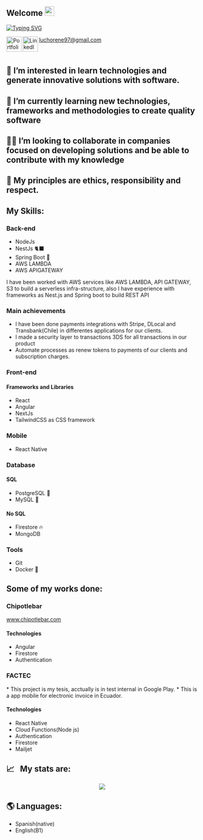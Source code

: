 

## Welcome <img src="https://media.giphy.com/media/hvRJCLFzcasrR4ia7z/giphy.gif" width="25px">

[![Typing SVG](https://readme-typing-svg.herokuapp.com?color=00D13B&width=750&lines=💻+Hi,+I’m+@LuisRenePanjon+and+I'm+Software+Engineer.+🖥)](https://git.io/typing-svg)

[luchorene97@gmail.com](mailto:luchorene97@gmail.com) 
<a href="https://portfolio-reneloper.web.app/">
  <img align="left" alt="Portfolio" width="40px" src="https://cdn.pixabay.com/photo/2017/02/23/13/05/avatar-2092113_960_720.png" />
</a>
<a href="https://www.linkedin.com/in/renepb97/">
  <img align="left" alt="LinkedIN" width="40px" src="https://raw.githubusercontent.com/peterthehan/peterthehan/master/assets/linkedin.svg" />
</a>


<br />

## 👀 I’m interested in learn technologies and generate innovative solutions with software.
## 🌱 I’m currently learning new technologies, frameworks and methodologies to create quality software
## 🧑‍💼 I’m looking to collaborate in companies focused on developing solutions and be able to contribute with my knowledge
## 🧑‍ My principles are ethics, responsibility and respect.
<h2>My Skills:</h2>
<div class="container-skill">
  <div class="area-container">
    <h3>Back-end</h3>

<ul>
  <li>NodeJs</li>
  <li>NestJs 🐈‍⬛</li>
  <li>Spring Boot 🥬</li>
  <li>AWS LAMBDA</li>
  <li>AWS APIGATEWAY</li>
</ul>
    <p>I have been worked with AWS services like AWS LAMBDA, API GATEWAY, S3 to build a serverless infra-structure, also I have experience with frameworks as Nest.js and Spring boot to build REST API</p>
    <h3>Main achievements</h3>
    <ul>
    <li>I have been done payments integrations with Stripe, DLocal and Transbank(Chile) in differentes applications for our clients.</li>
    <li>I made a security layer to transactions 3DS for all transactions in our product</li>
    <li>Automate processes as renew tokens to payments of our clients and subscription charges.</li>
    </ul>
<h3>Front-end</h3>
<h4 >Frameworks and Libraries</h4>

<ul>
  <li>React</li>
  <li>Angular</li>
  <li>NextJs</li>
  <li>TailwindCSS as CSS framework</li>
 </ul>

</div>
  <div>
</div>
  <div>
</div>
</div>


<h3>Mobile</h3>

<ul>
  <li>React Native</li>
</ul>

<h3>Database</h3>

<h4>SQL</h4>

<ul>
  <li>PostgreSQL 🐘</li>
  <li>MySQL 🐬</li>
</ul>
<h4>No SQL</h4>

<ul>
  <li>Firestore 🔥</li>
  <li>MongoDB</li>
</ul>
<h3>Tools</h3>

<ul>
  <li>Git</li>
  <li>Docker 🐳</li>
</ul>


<h2>Some of my works done:</h2>

<h3>Chipotlebar</h3>
<a href="https://chipotlebar.com/">www.chipotlebar.com</a>
<h4>Technologies</h4>

<ul>
  <li>Angular</li>
  <li>Firestore</li>
  <li>Authentication</li>
</ul>

<h3>FACTEC</h3>
* This project is my tesis, acctually is in test internal in Google Play.
* This is a app mobile for electronic invoice in Ecuador.
<h4>Technologies</h4>

<ul>
  <li>React Native</li>
  <li>Cloud Functions(Node js)</li>
  <li>Authentication</li>
  <li>Firestore</li>
  <li>Mailjet</li>
</ul>

## 📈 &nbsp;&nbsp;My stats are:
<p align="center">
  <img align="" src="https://github-readme-stats.vercel.app/api?username=LuisPanjonB&theme=buefy&show_icons=true" />
</p>

<h2> 🌎 Languages:</h2> 
<ul>
  <li>Spanish(native)</li>
  <li>English(B1)</li>
</ul>

<!---
LuisRenePanjon/LuisRenePanjon is a ✨ special ✨ repository because its `README.md` (this file) appears on your GitHub profile.
You can click the Preview link to take a look at your changes.
--->
